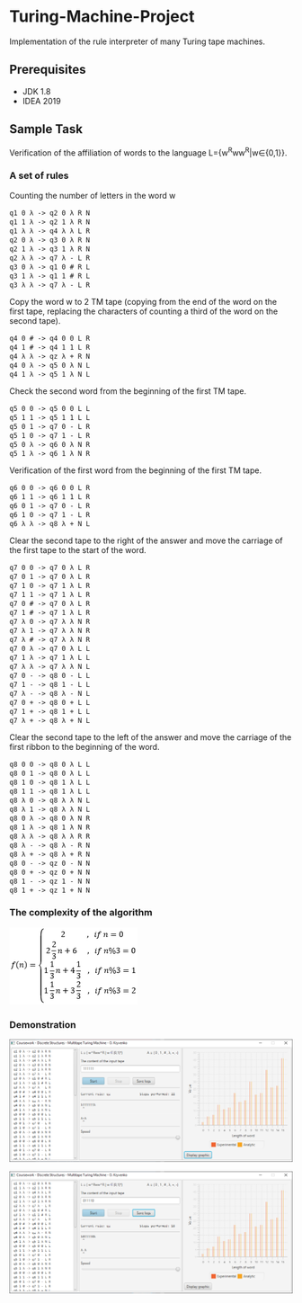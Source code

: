 # Turing-Machine-Project

Implementation of the rule interpreter of many Turing tape machines. 


## Prerequisites

- JDK 1.8
- IDEA 2019


## Sample Task

Verification of the affiliation of words to the language L={w<sup>R</sup>ww<sup>R</sup>|w∈{0,1}}.


### A set of rules

Counting the number of letters in the word w

    q1 0 λ -> q2 0 λ R N
    q1 1 λ -> q2 1 λ R N
    q1 λ λ -> q4 λ λ L R
    q2 0 λ -> q3 0 λ R N
    q2 1 λ -> q3 1 λ R N
    q2 λ λ -> q7 λ - L R
    q3 0 λ -> q1 0 # R L
    q3 1 λ -> q1 1 # R L
    q3 λ λ -> q7 λ - L R

Copy the word w to 2 TM tape (copying from the end of the word on the first tape, replacing the characters of counting a third of the word on the second tape).

    q4 0 # -> q4 0 0 L R
    q4 1 # -> q4 1 1 L R
    q4 λ λ -> qz λ + R N
    q4 0 λ -> q5 0 λ N L
    q4 1 λ -> q5 1 λ N L

Check the second word from the beginning of the first TM tape.

    q5 0 0 -> q5 0 0 L L
    q5 1 1 -> q5 1 1 L L
    q5 0 1 -> q7 0 - L R
    q5 1 0 -> q7 1 - L R
    q5 0 λ -> q6 0 λ N R
    q5 1 λ -> q6 1 λ N R

Verification of the first word from the beginning of the first TM tape.

    q6 0 0 -> q6 0 0 L R
    q6 1 1 -> q6 1 1 L R
    q6 0 1 -> q7 0 - L R
    q6 1 0 -> q7 1 - L R
    q6 λ λ -> q8 λ + N L

Clear the second tape to the right of the answer and move the carriage of the first tape to the start of the word.

    q7 0 0 -> q7 0 λ L R
    q7 0 1 -> q7 0 λ L R
    q7 1 0 -> q7 1 λ L R
    q7 1 1 -> q7 1 λ L R
    q7 0 # -> q7 0 λ L R
    q7 1 # -> q7 1 λ L R
    q7 λ 0 -> q7 λ λ N R
    q7 λ 1 -> q7 λ λ N R
    q7 λ # -> q7 λ λ N R
    q7 0 λ -> q7 0 λ L L
    q7 1 λ -> q7 1 λ L L
    q7 λ λ -> q7 λ λ N L
    q7 0 - -> q8 0 - L L
    q7 1 - -> q8 1 - L L
    q7 λ - -> q8 λ - N L
    q7 0 + -> q8 0 + L L
    q7 1 + -> q8 1 + L L
    q7 λ + -> q8 λ + N L

Clear the second tape to the left of the answer and move the carriage of the first ribbon to the beginning of the word.

    q8 0 0 -> q8 0 λ L L
    q8 0 1 -> q8 0 λ L L
    q8 1 0 -> q8 1 λ L L
    q8 1 1 -> q8 1 λ L L
    q8 λ 0 -> q8 λ λ N L
    q8 λ 1 -> q8 λ λ N L
    q8 0 λ -> q8 0 λ N R
    q8 1 λ -> q8 1 λ N R
    q8 λ λ -> q8 λ λ R R
    q8 λ - -> q8 λ - R N
    q8 λ + -> q8 λ + R N
    q8 0 - -> qz 0 - N N
    q8 0 + -> qz 0 + N N
    q8 1 - -> qz 1 - N N
    q8 1 + -> qz 1 + N N


### The complexity of the algorithm

![complexity](https://raw.githubusercontent.com/Voossu/Turing-Machine-Project/master/img/complexity.png)


### Demonstration

![True Screen](https://raw.githubusercontent.com/Voossu/Turing-Machine-Project/master/img/screen_true.png)

![False Screen](https://raw.githubusercontent.com/Voossu/Turing-Machine-Project/master/img/screen_false.png)
